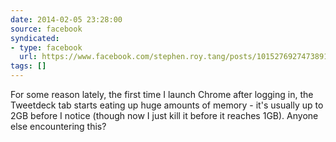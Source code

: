```yaml
---
date: 2014-02-05 23:28:00
source: facebook
syndicated:
- type: facebook
  url: https://www.facebook.com/stephen.roy.tang/posts/10152769274738912
tags: []
---
```


For some reason lately, the first time I launch Chrome after logging in, the Tweetdeck tab starts eating up huge amounts of memory - it's usually up to 2GB before I notice (though now I just kill it before it reaches 1GB). Anyone else encountering this?